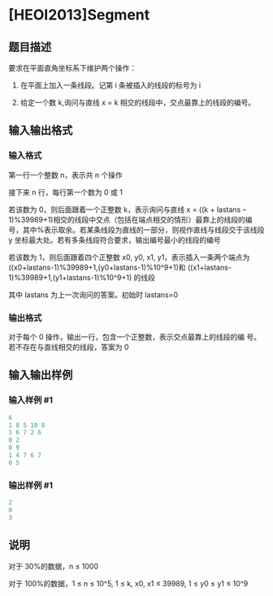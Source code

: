 # [HEOI2013]Segment 

## 题目描述

要求在平面直角坐标系下维护两个操作：

1. 在平面上加入一条线段。记第 i 条被插入的线段的标号为 i

2. 给定一个数 k,询问与直线 x = k 相交的线段中，交点最靠上的线段的编号。

## 输入输出格式

### 输入格式

第一行一个整数 n，表示共 n 个操作

接下来 n 行，每行第一个数为 0 或 1

若该数为 0，则后面跟着一个正整数 k，表示询问与直线 x = ((k + lastans – 1)%39989+1)相交的线段中交点（包括在端点相交的情形）最靠上的线段的编号，其中%表示取余。若某条线段为直线的一部分，则视作直线与线段交于该线段 y 坐标最大处。若有多条线段符合要求，输出编号最小的线段的编号

若该数为 1，则后面跟着四个正整数 x0, y0, x1, y1，表示插入一条两个端点为 ((x0+lastans-1)%39989+1,(y0+lastans-1)%10^9+1)和 ((x1+lastans-1)%39989+1,(y1+lastans-1)%10^9+1) 的线段

其中 lastans 为上一次询问的答案。初始时 lastans=0

### 输出格式

对于每个 0 操作，输出一行，包含一个正整数，表示交点最靠上的线段的编 号。若不存在与直线相交的线段，答案为 0

## 输入输出样例

### 输入样例 #1

```cpp
6 
1 8 5 10 8 
1 6 7 2 6 
0 2 
0 9 
1 4 7 6 7 
0 5
```


### 输出样例 #1

```cpp
2 
0 
3
```


## 说明

对于 30%的数据，n ≤ 1000

对于 100%的数据，1 ≤ n ≤ 10^5, 1 ≤ k, x0, x1 ≤ 39989, 1 ≤ y0 ≤ y1 ≤ 10^9

